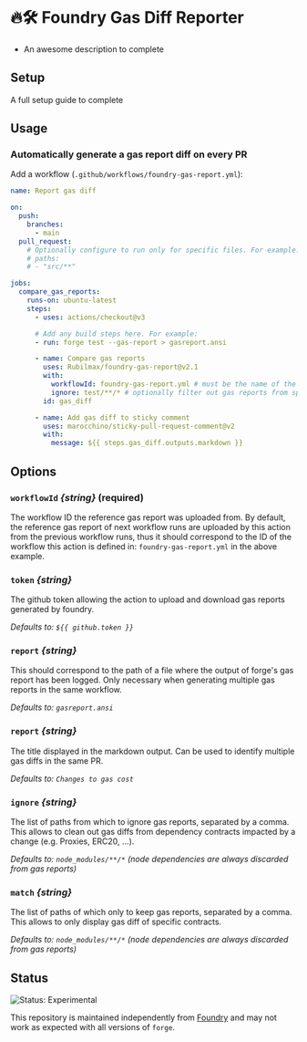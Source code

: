 # 🔥🛠️ Foundry Gas Diff Reporter

- An awesome description to complete

## Setup

A full setup guide to complete

## Usage

### Automatically generate a gas report diff on every PR

Add a workflow (`.github/workflows/foundry-gas-report.yml`):

```yaml
name: Report gas diff

on:
  push:
    branches:
      - main
  pull_request:
    # Optionally configure to run only for specific files. For example:
    # paths:
    # - "src/**"

jobs:
  compare_gas_reports:
    runs-on: ubuntu-latest
    steps:
      - uses: actions/checkout@v3

      # Add any build steps here. For example:
      - run: forge test --gas-report > gasreport.ansi

      - name: Compare gas reports
        uses: Rubilmax/foundry-gas-report@v2.1
        with:
          workflowId: foundry-gas-report.yml # must be the name of the workflow file
          ignore: test/**/* # optionally filter out gas reports from specific paths
        id: gas_diff

      - name: Add gas diff to sticky comment
        uses: marocchino/sticky-pull-request-comment@v2
        with:
          message: ${{ steps.gas_diff.outputs.markdown }}
```

## Options

### `workflowId` _{string}_ (required)

The workflow ID the reference gas report was uploaded from.
By default, the reference gas report of next workflow runs are uploaded by this action from the previous workflow runs,
thus it should correspond to the ID of the workflow this action is defined in: `foundry-gas-report.yml` in the above example.

### `token` _{string}_

The github token allowing the action to upload and download gas reports generated by foundry.

_Defaults to: `${{ github.token }}`_

### `report` _{string}_

This should correspond to the path of a file where the output of forge's gas report has been logged.
Only necessary when generating multiple gas reports in the same workflow.

_Defaults to: `gasreport.ansi`_

### `report` _{string}_

The title displayed in the markdown output. Can be used to identify multiple gas diffs in the same PR.

_Defaults to: `Changes to gas cost`_

### `ignore` _{string}_

The list of paths from which to ignore gas reports, separated by a comma.
This allows to clean out gas diffs from dependency contracts impacted by a change (e.g. Proxies, ERC20, ...).

_Defaults to: `node_modules/**/*` (node dependencies are always discarded from gas reports)_

### `match` _{string}_

The list of paths of which only to keep gas reports, separated by a comma.
This allows to only display gas diff of specific contracts.

_Defaults to: `node_modules/**/*` (node dependencies are always discarded from gas reports)_

## Status

![Status: Experimental](https://img.shields.io/badge/Status-Experimental-blue)

This repository is maintained independently from [Foundry](https://github.com/foundry-rs/foundry) and may not work as expected with all versions of `forge`.
